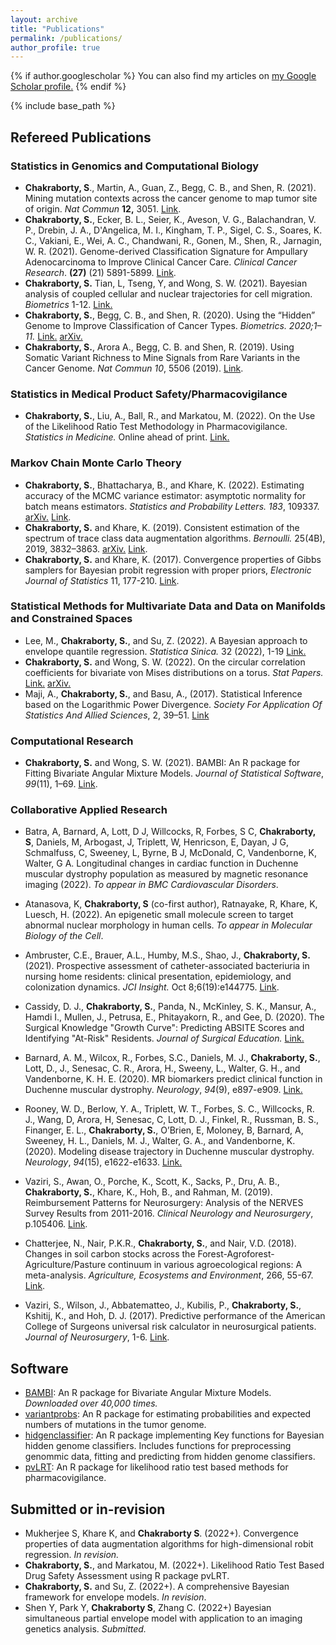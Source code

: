```yaml
---
layout: archive
title: "Publications"
permalink: /publications/
author_profile: true
---
```


{% if author.googlescholar %}
  You can also find my articles on <u><a href="{{author.googlescholar}}">my Google Scholar profile</a>.</u>
{% endif %}

{% include base_path %}

## Refereed Publications

### Statistics in Genomics and Computational Biology

* **Chakraborty, S**., Martin, A., Guan, Z., Begg, C. B., and Shen, R. (2021). Mining mutation contexts across the cancer genome to map tumor site of origin. *Nat Commun* **12,** 3051. [Link](https://www.nature.com/articles/s41467-021-23094-z).
* **Chakraborty, S.**, Ecker, B. L., Seier, K., Aveson, V. G., Balachandran, V. P., Drebin, J. A., D'Angelica, M. I., Kingham, T. P., Sigel, C. S., Soares, K. C., Vakiani, E., Wei, A. C., Chandwani, R., Gonen, M., Shen, R., Jarnagin, W. R. (2021). Genome-derived Classification Signature for Ampullary Adenocarcinoma to Improve Clinical Cancer Care. *Clinical Cancer Research*.  **(27)** (21) 5891-5899. [Link](https://clincancerres.aacrjournals.org/content/early/2021/09/25/1078-0432.CCR-21-1906).
* **Chakraborty, S.** Tian, L, Tseng, Y, and Wong, S. W. (2021).  Bayesian analysis of coupled cellular and nuclear trajectories for cell migration. _Biometrics_ 1-12. [Link.](https://onlinelibrary.wiley.com/doi/10.1111/biom.13468)
* **Chakraborty, S.**, Begg, C. B., and Shen, R. (2020). Using the “Hidden” Genome to Improve  Classification of Cancer Types. *Biometrics. 2020;1–11.* [Link.](https://onlinelibrary.wiley.com/doi/abs/10.1111/biom.13367) [arXiv.](https://arxiv.org/abs/2005.10779)
* **Chakraborty, S.**, Arora A., Begg, C. B. and Shen, R. (2019). Using Somatic Variant Richness to Mine Signals from Rare Variants in the Cancer Genome. *Nat Commun 10*, 5506 (2019). [Link](https://www.nature.com/articles/s41467-019-13402-z).

### Statistics in Medical Product Safety/Pharmacovigilance

* **Chakraborty, S.**, Liu, A., Ball, R., and Markatou, M. (2022). On the Use of the Likelihood Ratio Test Methodology in Pharmacovigilance. *Statistics in Medicine.* Online ahead of print. [Link.](https://doi.org/10.1002/sim.9575)

### Markov Chain Monte Carlo Theory

* **Chakraborty, S.**, Bhattacharya, B., and Khare, K. (2022). Estimating accuracy of the MCMC variance estimator: asymptotic normality for batch means estimators. *Statistics and Probability Letters.*  *183*, 109337. [arXiv.](https://arxiv.org/abs/1911.00915) [Link](https://www.sciencedirect.com/science/article/abs/pii/S0167715221002868).
* **Chakraborty, S.** and Khare, K. (2019).  Consistent estimation of the spectrum of trace class data augmentation algorithms. *Bernoulli.* 25(4B), 2019, 3832–3863. [arXiv.](https://arxiv.org/abs/1711.00572) [Link](https://projecteuclid.org/euclid.bj/1569398786).
* **Chakraborty, S.** and Khare, K. (2017). Convergence properties of Gibbs samplers for Bayesian probit regression with proper priors, *Electronic Journal of Statistics* 11, 177-210. [Link](https://projecteuclid.org/euclid.ejs/1485939612).

### Statistical Methods for Multivariate Data and Data on Manifolds and Constrained Spaces

* Lee, M., **Chakraborty, S.**, and Su, Z. (2022). A Bayesian approach to envelope quantile regression. *Statistica Sinica.* 32 (2022), 1-19 [Link.](http://www3.stat.sinica.edu.tw/LatestART/SS-2020-0109_fp.pdf)
* **Chakraborty, S.** and Wong, S. W. (2022). On the circular correlation coefficients for bivariate von Mises distributions on a torus. *Stat Papers.*  [Link.](https://link.springer.com/article/10.1007/s00362-022-01333-9) [arXiv.](https://arxiv.org/abs/1804.08553)
* Maji, A., **Chakraborty, S.**, and Basu, A., (2017). Statistical Inference based on the Logarithmic Power Divergence. *Society For Application Of Statistics And Allied Sciences*, 2, 39–51. [Link](http://www.sasaa.org/complete_journal/vol2__6.pdf)

### Computational Research

* **Chakraborty, S.** and Wong, S. W. (2021). BAMBI: An R package for Fitting Bivariate Angular Mixture Models. *Journal of Statistical Software*, *99*(11), 1–69. [Link](https://doi.org/10.18637/jss.v099.i11). 

### Collaborative Applied Research

* Batra, A, Barnard, A, Lott, D J, Willcocks, R, Forbes, S C, **Chakraborty, S**, Daniels, M, Arbogast, J, Triplett, W, Henricson, E, Dayan, J G, Schmalfuss, C, Sweeney, L, Byrne, B J, McDonald, C, Vandenborne, K, Walter, G A. Longitudinal changes in cardiac function in Duchenne muscular dystrophy population as measured by magnetic resonance imaging (2022). *To appear in BMC Cardiovascular Disorders*.

* Atanasova, K, **Chakraborty, S** (co-first author), Ratnayake, R, Khare, K, Luesch, H. (2022). An epigenetic small molecule screen to target abnormal nuclear morphology in human cells. *To appear in Molecular Biology of the Cell*.

* Ambruster, C.E., Brauer, A.L., Humby, M.S., Shao, J., **Chakraborty, S.** (2021).  Prospective assessment of catheter-associated bacteriuria in nursing home residents: clinical presentation, epidemiology, and colonization dynamics.  *JCI Insight.* Oct 8;6(19):e144775. [Link](https://pubmed.ncbi.nlm.nih.gov/34473649/).

* Cassidy, D. J.,  **Chakraborty, S.**, Panda, N.,  McKinley, S. K., Mansur, A., Hamdi I., Mullen,  J., Petrusa, E., Phitayakorn, R., and Gee, D. (2020). The Surgical Knowledge "Growth Curve": Predicting ABSITE Scores and Identifying "At-Risk" Residents. *Journal of Surgical Education.* [Link.](https://www.sciencedirect.com/science/article/abs/pii/S1931720420302312)

* Barnard, A. M., Wilcox, R., Forbes, S.C., Daniels, M. J., **Chakraborty, S.**, Lott, D., J., Senesac, C. R., Arora, H., Sweeny, L., Walter, G. H., and Vandenborne, K. H. E.  (2020). MR biomarkers predict clinical function in Duchenne muscular dystrophy. *Neurology*, *94*(9), e897-e909. [Link.](https://www.ncbi.nlm.nih.gov/pmc/articles/PMC7238941/)

* Rooney, W. D., Berlow, Y. A., Triplett, W. T., Forbes, S. C., Willcocks, R. J., Wang, D, Arora, H, Senesac, C, Lott, D. J., Finkel, R.,  Russman, B. S., Finanger, E. L., **Chakraborty, S.**, O’Brien, E, Moloney, B, Barnard, A, Sweeney, H. L., Daniels, M. J., Walter, G. A., and Vandenborne, K.  (2020). Modeling disease trajectory in Duchenne muscular dystrophy. *Neurology*, *94*(15), e1622-e1633. [Link.](https://pubmed.ncbi.nlm.nih.gov/32184340/)

* Vaziri, S., Awan, O., Porche, K., Scott, K., Sacks, P., Dru, A. B., **Chakraborty, S.**, Khare, K., Hoh, B., and Rahman, M. (2019). Reimbursement Patterns for Neurosurgery: Analysis of the NERVES Survey Results from 2011-2016.  *Clinical Neurology and Neurosurgery*, p.105406. [Link](https://www.ncbi.nlm.nih.gov/pubmed/31302381).

* Chatterjee, N., Nair, P.K.R., **Chakraborty, S.**, and Nair, V.D. (2018). Changes in soil carbon stocks across the Forest-Agroforest-Agriculture/Pasture continuum in various agroecological regions: A meta-analysis. *Agriculture, Ecosystems and Environment*, 266, 55-67. [Link](https://www.sciencedirect.com/science/article/abs/pii/S0167880918302913).

* Vaziri, S., Wilson, J., Abbatematteo, J., Kubilis, P., **Chakraborty, S.**, Kshitij, K., and Hoh, D. J. (2017). Predictive performance of the American College of Surgeons universal risk calculator in neurosurgical patients. *Journal of Neurosurgery*, 1-6. [Link](https://www.ncbi.nlm.nih.gov/pubmed/28452615).

## Software

* [BAMBI](https://cran.r-project.org/web/packages/BAMBI/index.html): An R package for Bivariate Angular Mixture Models. *Downloaded over 40,000 times.*
* [variantprobs](https://github.com/c7rishi/variantprobs): An R package for estimating probabilities and expected numbers of mutations in the tumor genome.
* [hidgenclassifier](https://github.com/c7rishi/hidgenclassifier): An R package implementing Key functions for Bayesian hidden genome classifiers.  Includes functions for preprocessing genommic data, fitting and predicting from hidden genome classifiers.
* [pvLRT](https://github.com/c7rishi/pvLRT): An R package for likelihood ratio test based methods for pharmacovigilance. 

## Submitted or in-revision

* Mukherjee S, Khare K, and **Chakraborty S**. (2022+). Convergence properties of data augmentation algorithms for high-dimensional robit regression. *In revision.* 
* **Chakraborty, S.**, and Markatou, M. (2022+). Likelihood Ratio Test Based Drug Safety Assessment using R package pvLRT.
* **Chakraborty, S.** and Su, Z. (2022+). A comprehensive Bayesian framework for envelope models. *In revision*.
* Shen Y, Park Y, **Chakraborty S**, Zhang C. (2022+) Bayesian simultaneous partial envelope model with application to an imaging genetics analysis. *Submitted.*